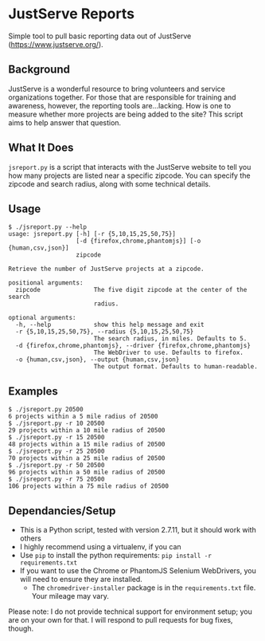# JustServe Reports
Simple tool to pull basic reporting data out of JustServe (https://www.justserve.org/). 

## Background
JustServe is a wonderful resource to bring volunteers and service organizations together. For those that are responsible for training and awareness, however, the reporting tools are...lacking. How is one to measure whether more projects are being added to the site? This script aims to help answer that question.

## What It Does
`jsreport.py` is a script that interacts with the JustServe website to tell you how many projects are listed near a specific zipcode. You can specify the zipcode and search radius, along with some technical details.

## Usage
	$ ./jsreport.py --help
	usage: jsreport.py [-h] [-r {5,10,15,25,50,75}]
	                   [-d {firefox,chrome,phantomjs}] [-o {human,csv,json}]
	                   zipcode
	
	Retrieve the number of JustServe projects at a zipcode.
	
	positional arguments:
	  zipcode               The five digit zipcode at the center of the search
	                        radius.
	
	optional arguments:
	  -h, --help            show this help message and exit
	  -r {5,10,15,25,50,75}, --radius {5,10,15,25,50,75}
	                        The search radius, in miles. Defaults to 5.
	  -d {firefox,chrome,phantomjs}, --driver {firefox,chrome,phantomjs}
	                        The WebDriver to use. Defaults to firefox.
	  -o {human,csv,json}, --output {human,csv,json}
	                        The output format. Defaults to human-readable.
                        
                        
## Examples
	$ ./jsreport.py 20500
	6 projects within a 5 mile radius of 20500
	$ ./jsreport.py -r 10 20500
	29 projects within a 10 mile radius of 20500
	$ ./jsreport.py -r 15 20500
	48 projects within a 15 mile radius of 20500
	$ ./jsreport.py -r 25 20500
	70 projects within a 25 mile radius of 20500
	$ ./jsreport.py -r 50 20500
	96 projects within a 50 mile radius of 20500
	$ ./jsreport.py -r 75 20500
	106 projects within a 75 mile radius of 20500

## Dependancies/Setup
 * This is a Python script, tested with version 2.7.11, but it should work with others
 * I highly recommend using a virtualenv, if you can
 * Use `pip` to install the python requirements:
   `pip install -r requirements.txt`
 * If you want to use the Chrome or PhantomJS Selenium WebDrivers, you will need to ensure they are installed.
 	* The `chromedriver-installer` package is in the `requirements.txt` file. Your mileage may vary.

Please note: I do not provide technical support for environment setup; you are on your own for that. I will respond to pull requests for bug fixes, though.
